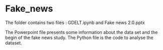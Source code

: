 # Fake_news

The folder contains two files : GDELT.ipynb and Fake news 2.0.pptx

The Powerpoint file presents some information about the data set and the begin of the fake news study.
The Python file is the code to analyse the dataset.
